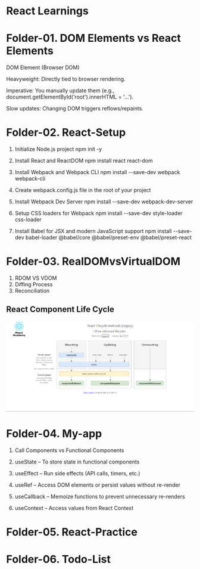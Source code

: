 
# React Learnings


# Folder-01. DOM Elements vs React Elements
DOM Element (Browser DOM)

Heavyweight: Directly tied to browser rendering.

Imperative: You manually update them (e.g., document.getElementById('root').innerHTML = '...').

Slow updates: Changing DOM triggers reflows/repaints.

# Folder-02. React-Setup

1. Initialize Node.js project
npm init -y

2. Install React and ReactDOM
npm install react react-dom

3. Install Webpack and Webpack CLI
npm install --save-dev webpack webpack-cli

4. Create webpack.config.js file in the root of your project

5. Install Webpack Dev Server
npm install --save-dev webpack-dev-server

6. Setup CSS loaders for Webpack
npm install --save-dev style-loader css-loader

7. Install Babel for JSX and modern JavaScript support
npm install --save-dev babel-loader @babel/core @babel/preset-env @babel/preset-react

# Folder-03. RealDOMvsVirtualDOM
1. RDOM VS VDOM
2. Diffing Process
3. Reconciliation


## React Component Life Cycle

![App Screenshot](https://github.com/SrikanthKamalla/React-Learnings/blob/master/Component-Life-Cycle.png)


# Folder-04. My-app
1. Call Components vs Functional Components

2. useState – To store state in functional components

3. useEffect – Run side effects (API calls, timers, etc.)

4. useRef – Access DOM elements or persist values without re-render

5. useCallback – Memoize functions to prevent unnecessary re-renders

6. useContext – Access values from React Context

# Folder-05. React-Practice

# Folder-06. Todo-List


